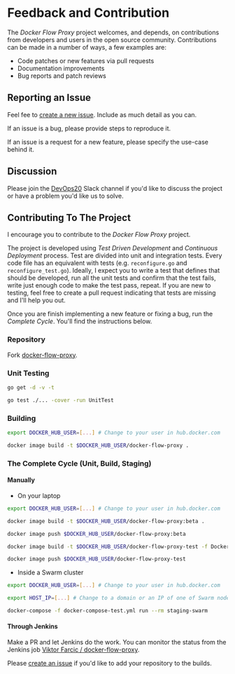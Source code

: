 # Feedback and Contribution

The *Docker Flow Proxy* project welcomes, and depends, on contributions from developers and users in the open source community. Contributions can be made in a number of ways, a few examples are:

* Code patches or new features via pull requests
* Documentation improvements
* Bug reports and patch reviews

## Reporting an Issue

Feel fee to [create a new issue](https://github.com/vfarcic/docker-flow-proxy/issues). Include as much detail as you can.

If an issue is a bug, please provide steps to reproduce it.

If an issue is a request for a new feature, please specify the use-case behind it.

## Discussion

Please join the [DevOps20](http://slack.devops20toolkit.com/) Slack channel if you'd like to discuss the project or have a problem you'd like us to solve.

## Contributing To The Project

I encourage you to contribute to the *Docker Flow Proxy* project.

The project is developed using *Test Driven Development* and *Continuous Deployment* process. Test are divided into unit and integration tests. Every code file has an equivalent with tests (e.g. `reconfigure.go` and `reconfigure_test.go`). Ideally, I expect you to write a test that defines that should be developed, run all the unit tests and confirm that the test fails, write just enough code to make the test pass, repeat. If you are new to testing, feel free to create a pull request indicating that tests are missing and I'll help you out.

Once you are finish implementing a new feature or fixing a bug, run the *Complete Cycle*. You'll find the instructions below.

### Repository

Fork [docker-flow-proxy](https://github.com/vfarcic/docker-flow-proxy).

### Unit Testing

```bash
go get -d -v -t

go test ./... -cover -run UnitTest
```

### Building

```bash
export DOCKER_HUB_USER=[...] # Change to your user in hub.docker.com

docker image build -t $DOCKER_HUB_USER/docker-flow-proxy .
```

### The Complete Cycle (Unit, Build, Staging)

#### Manually

* On your laptop

```bash
export DOCKER_HUB_USER=[...] # Change to your user in hub.docker.com

docker image build -t $DOCKER_HUB_USER/docker-flow-proxy:beta .

docker image push $DOCKER_HUB_USER/docker-flow-proxy:beta

docker image build -t $DOCKER_HUB_USER/docker-flow-proxy-test -f Dockerfile.test .

docker image push $DOCKER_HUB_USER/docker-flow-proxy-test
```

* Inside a Swarm cluster

```bash
export DOCKER_HUB_USER=[...] # Change to your user in hub.docker.com

export HOST_IP=[...] # Change to a domain or an IP of one of Swarm nodes

docker-compose -f docker-compose-test.yml run --rm staging-swarm
```

#### Through Jenkins

Make a PR and let Jenkins do the work. You can monitor the status from the Jenkins job [Viktor Farcic / docker-flow-proxy](http://jenkins.dockerflow.com/blue/organizations/jenkins/vfarcic%2Fdocker-flow-proxy/activity).

Please [create an issue](https://github.com/vfarcic/docker-flow-proxy/issues) if you'd like to add your repository to the builds.


